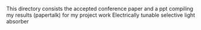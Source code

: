 This directory consists the accepted conference paper and a ppt compiling my results (papertalk) for my project work Electrically tunable selective light absorber
